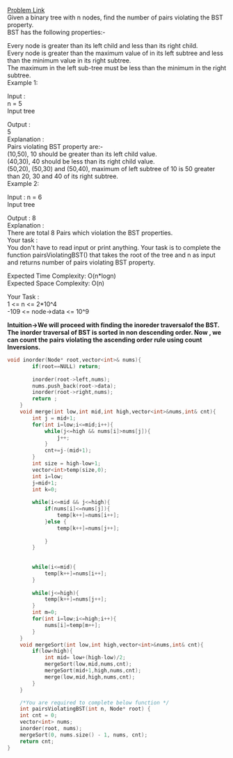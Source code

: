 [Problem Link](https://www.geeksforgeeks.org/problems/pairs-violating-bst-property--212515/1)<br>
Given a binary tree with n nodes, find the number of pairs violating the BST property.<br>
BST has the following properties:-<br>

Every node is greater than its left child and less than its right child.<br>
Every node is greater than the maximum value of in its left subtree and less than the minimum value in its right subtree.<br>
The maximum in the left sub-tree must be less than the minimum in the right subtree.<br>
Example 1:<br>

Input : <br>
n = 5<br>
Input tree<br>
    
Output :<br>
5<br>
Explanation :<br> 
Pairs violating BST property are:-<br>
(10,50), 10 should be greater than its left child value.<br>
(40,30), 40 should be less than its right child value.<br>
(50,20), (50,30) and (50,40), maximum of left subtree of 10 is 50 greater than 20, 30 and 40 of its right subtree.<br>
Example 2:<br>

Input : 
n = 6<br>
Input tree<br>

Output :
8<br>
Explanation :<br>
There are total 8 Pairs which violation the BST properties.<br>
Your task :<br>
You don't have to read input or print anything. Your task is to complete the function pairsViolatingBST() that takes the root of the tree and n as input and returns number of pairs violating BST property.<br>
 
Expected Time Complexity: O(n*logn)<br>
Expected Space Complexity: O(n)<br>
 
Your Task :<br>
1 <= n <= 2*10^4<br>
-109 <= node->data <= 10^9<br>


__Intuition->We will proceed with finding the inoreder traversalof the BST. The inorder traversal of BST is sorted in non descending order. Now , we can count the pairs violating the ascending order rule using count Inversions.__

```C++
void inorder(Node* root,vector<int>& nums){
        if(root==NULL) return;
        
        inorder(root->left,nums);
        nums.push_back(root->data);
        inorder(root->right,nums);
        return ;
    }
    void merge(int low,int mid,int high,vector<int>&nums,int& cnt){
        int j = mid+1;
        for(int i=low;i<=mid;i++){
            while(j<=high && nums[i]>nums[j]){
                j++;
            }
            cnt+=j-(mid+1);
        }
        int size = high-low+1;
        vector<int>temp(size,0);
        int i=low;
        j=mid+1;
        int k=0;
        
        while(i<=mid && j<=high){
            if(nums[i]<=nums[j]){
                temp[k++]=nums[i++];
            }else {
                temp[k++]=nums[j++];
                
            }
        }
        
        
        while(i<=mid){
            temp[k++]=nums[i++];
        }
        
        while(j<=high){
            temp[k++]=nums[j++];
        }
        int m=0;
        for(int i=low;i<=high;i++){
            nums[i]=temp[m++];
        }
    }
    void mergeSort(int low,int high,vector<int>&nums,int& cnt){
        if(low<high){
            int mid= low+(high-low)/2;
            mergeSort(low,mid,nums,cnt);
            mergeSort(mid+1,high,nums,cnt);
            merge(low,mid,high,nums,cnt);
        }
    }

    /*You are required to complete below function */
    int pairsViolatingBST(int n, Node* root) {
    int cnt = 0;
    vector<int> nums; 
    inorder(root, nums); 
    mergeSort(0, nums.size() - 1, nums, cnt); 
    return cnt;
}
```
